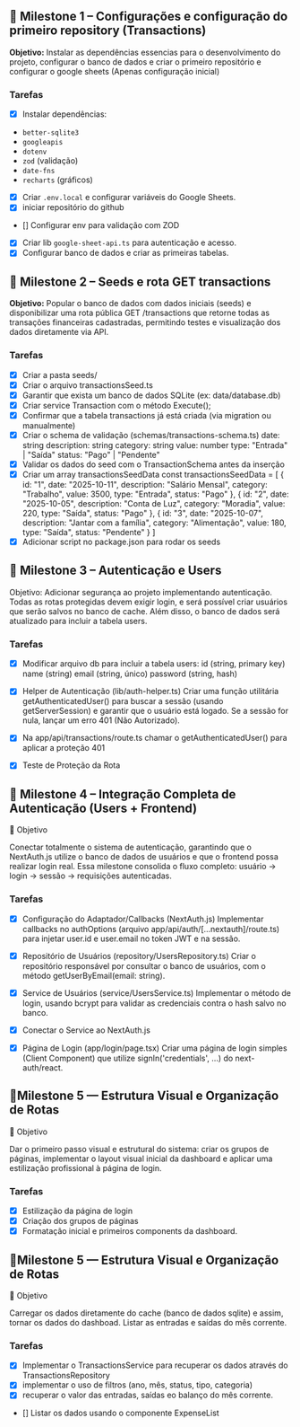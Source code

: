 ## 🧩 Milestone 1 – Configurações e configuração do primeiro repository (Transactions)

**Objetivo:** Instalar as dependências essencias para o desenvolvimento do projeto, configurar o banco de dados e criar o primeiro repositório e configurar o google sheets (Apenas configuração inicial)

### Tarefas

- [x] Instalar dependências:
- `better-sqlite3`
- `googleapis`
- `dotenv`
- `zod` (validação)
- `date-fns`
- `recharts` (gráficos)
- [x] Criar `.env.local` e configurar variáveis do Google Sheets.
- [x] iniciar repositório do github
- [] Configurar env para validação com ZOD
- [x] Criar lib `google-sheet-api.ts` para autenticação e acesso.
- [x] Configurar banco de dados e criar as primeiras tabelas.

## 🧩 Milestone 2 – Seeds e rota GET transactions

**Objetivo:** Popular o banco de dados com dados iniciais (seeds) e disponibilizar uma rota pública GET /transactions que retorne todas as transações financeiras cadastradas, permitindo testes e visualização dos dados diretamente via API.

### Tarefas

- [x] Criar a pasta seeds/
- [x] Criar o arquivo transactionsSeed.ts
- [x] Garantir que exista um banco de dados SQLite (ex: data/database.db)
- [x] Criar service Transaction com o método Execute();
- [x] Confirmar que a tabela transactions já está criada (via migration ou manualmente)
- [x] Criar o schema de validação (schemas/transactions-schema.ts)
      date: string
      description: string
      category: string
      value: number
      type: "Entrada" | "Saída"
      status: "Pago" | "Pendente"
- [x] Validar os dados do seed com o TransactionSchema antes da inserção
- [x] Criar um array transactionsSeedData
      const transactionsSeedData = [
      {
      id: "1",
      date: "2025-10-11",
      description: "Salário Mensal",
      category: "Trabalho",
      value: 3500,
      type: "Entrada",
      status: "Pago"
      },
      {
      id: "2",
      date: "2025-10-05",
      description: "Conta de Luz",
      category: "Moradia",
      value: 220,
      type: "Saída",
      status: "Pago"
      },
      {
      id: "3",
      date: "2025-10-07",
      description: "Jantar com a família",
      category: "Alimentação",
      value: 180,
      type: "Saída",
      status: "Pendente"
      }
      ]
- [x] Adicionar script no package.json para rodar os seeds

## 🧩 Milestone 3 – Autenticação e Users

Objetivo:
Adicionar segurança ao projeto implementando autenticação. Todas as rotas protegidas devem exigir login, e será possível criar usuários que serão salvos no banco de cache. Além disso, o banco de dados será atualizado para incluir a tabela users.

### Tarefas

- [x] Modificar arquivo db para incluir a tabela users:
  id (string, primary key)
  name (string)
  email (string, único)
  password (string, hash)

- [x] Helper de Autenticação (lib/auth-helper.ts)
  Criar uma função utilitária getAuthenticatedUser() para buscar a sessão (usando getServerSession) e garantir que o usuário está logado.
  Se a sessão for nula, lançar um erro 401 (Não Autorizado).
- [x] Na app/api/transactions/route.ts chamar o getAuthenticatedUser() para aplicar a proteção 401
- [x] Teste de Proteção da Rota


## 🧩 Milestone 4 – Integração Completa de Autenticação (Users + Frontend)

🎯 Objetivo

Conectar totalmente o sistema de autenticação, garantindo que o NextAuth.js utilize o banco de dados de usuários e que o frontend possa realizar login real.
Essa milestone consolida o fluxo completo: usuário → login → sessão → requisições autenticadas.

### Tarefas

- [x] Configuração do Adaptador/Callbacks (NextAuth.js)
    Implementar callbacks no authOptions (arquivo app/api/auth/[...nextauth]/route.ts) para injetar user.id e user.email no token JWT e na sessão.

- [x] Repositório de Usuários (repository/UsersRepository.ts)
Criar o repositório responsável por consultar o banco de usuários, com o método getUserByEmail(email: string).

- [x] Service de Usuários (service/UsersService.ts)
      Implementar o método de login, usando bcrypt para validar as credenciais contra o hash salvo no banco.
- [x] Conectar  o Service ao NextAuth.js

- [x] Página de Login (app/login/page.tsx)
     Criar uma página de login simples (Client Component) que utilize signIn('credentials', ...) do next-auth/react.

## 🧩Milestone 5 — Estrutura Visual e Organização de Rotas

🎯 Objetivo 

Dar o primeiro passo visual e estrutural do sistema: criar os grupos de páginas, implementar o layout visual inicial da dashboard e aplicar uma estilização profissional à página de login.

### Tarefas

- [x] Estilização da página de login
- [x] Criação dos grupos de páginas
- [x] Formatação inicial e primeiros components da dashboard.

## 🧩Milestone 5 — Estrutura Visual e Organização de Rotas

🎯 Objetivo 

Carregar os dados diretamente do cache (banco de dados sqlite) e assim, tornar os dados do dashboad.
Listar as entradas e saídas do mês corrente.


### Tarefas
- [x] Implementar o TransactionsService para recuperar os dados através do TransactionsRepository
- [x] implementar o uso de filtros (ano, mês, status, tipo, categoria)
- [x] recuperar o valor das entradas, saídas  eo balanço do mês corrente.
- [] Listar os dados usando o componente ExpenseList
